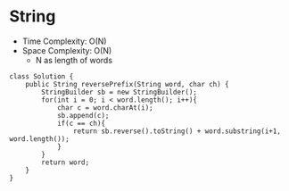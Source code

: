 # String
* Time Complexity: O(N)
* Space Complexity: O(N)
	* N as length of words
```
class Solution {
    public String reversePrefix(String word, char ch) {
        StringBuilder sb = new StringBuilder();
        for(int i = 0; i < word.length(); i++){
            char c = word.charAt(i);
            sb.append(c);
            if(c == ch){
                return sb.reverse().toString() + word.substring(i+1, word.length());
            }
        }
        return word;
    }
}
```
